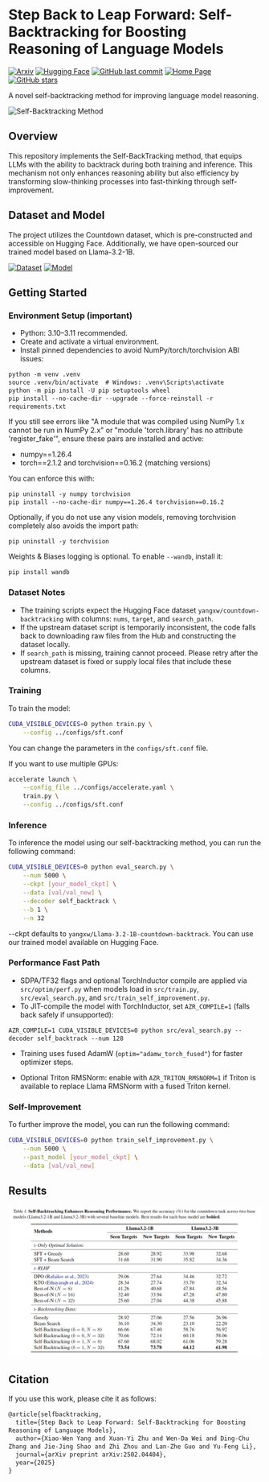 # Step Back to Leap Forward: Self-Backtracking for Boosting Reasoning of Language Models

[![Arxiv](https://img.shields.io/badge/arXiv-2502.04404-b31b1b.svg)](https://www.arxiv.org/abs/2502.04404)
[![Hugging Face](https://img.shields.io/badge/Hugging%20Face-2502.04404-yellow.svg)](https://huggingface.co/papers/2502.04404)
[![GitHub last commit](https://img.shields.io/github/last-commit/LAMDASZ-ML/Self-BackTracking.svg)](https://github.com/LAMDASZ-ML/Self-BackTracking)
[![Home Page](https://img.shields.io/badge/Home-Page-blue.svg)](https://github.com/LAMDASZ-ML/Self-BackTracking)
[![GitHub stars](https://img.shields.io/github/stars/LAMDASZ-ML/Self-BackTracking.svg?style=social)](https://github.com/LAMDASZ-ML/Self-BackTracking/stargazers)

A novel self-backtracking method for improving language model reasoning.

![Self-Backtracking Method](images/self-backtracking-method.jpg)

## Overview
This repository implements the Self-BackTracking method, that equips LLMs with the ability to backtrack during both training and inference. This mechanism not only enhances reasoning ability but also efficiency by transforming slow-thinking processes into fast-thinking through self-improvement.

## Dataset and Model
The project utilizes the Countdown dataset, which is pre-constructed and accessible on Hugging Face. Additionally, we have open-sourced our trained model based on Llama-3.2-1B.

[![Dataset](https://img.shields.io/badge/Dataset-Countdown-blue.svg)](https://huggingface.co/datasets/yangxw/countdown-backtracking)
[![Model](https://img.shields.io/badge/Model-countdown--backtrack-blue.svg)](https://huggingface.co/yangxw/Llama-3.2-1B-countdown-backtrack)
## Getting Started

### Environment Setup (important)
- Python: 3.10–3.11 recommended.
- Create and activate a virtual environment.
- Install pinned dependencies to avoid NumPy/torch/torchvision ABI issues:

```
python -m venv .venv
source .venv/bin/activate  # Windows: .venv\Scripts\activate
python -m pip install -U pip setuptools wheel
pip install --no-cache-dir --upgrade --force-reinstall -r requirements.txt
```

If you still see errors like "A module that was compiled using NumPy 1.x cannot be run in NumPy 2.x" or
"module 'torch.library' has no attribute 'register_fake'", ensure these pairs are installed and active:

- numpy==1.26.4
- torch==2.1.2 and torchvision==0.16.2 (matching versions)

You can enforce this with:

```
pip uninstall -y numpy torchvision
pip install --no-cache-dir numpy==1.26.4 torchvision==0.16.2
```

Optionally, if you do not use any vision models, removing torchvision completely also avoids the import path:

```
pip uninstall -y torchvision
```

Weights & Biases logging is optional. To enable `--wandb`, install it:

```
pip install wandb
```

### Dataset Notes
- The training scripts expect the Hugging Face dataset `yangxw/countdown-backtracking` with columns: `nums`, `target`, and `search_path`.
- If the upstream dataset script is temporarily inconsistent, the code falls back to downloading raw files from the Hub and constructing the dataset locally.
- If `search_path` is missing, training cannot proceed. Please retry after the upstream dataset is fixed or supply local files that include these columns.

### Training
To train the model:

```bash
CUDA_VISIBLE_DEVICES=0 python train.py \
    --config ../configs/sft.conf
```
You can change the parameters in the `configs/sft.conf` file.

If you want to use multiple GPUs:
```bash
accelerate launch \
    --config_file ../configs/accelerate.yaml \
    train.py \
    --config ../configs/sft.conf
```

### Inference
To inference the model using our self-backtracking method, you can run the following command:
```bash
CUDA_VISIBLE_DEVICES=0 python eval_search.py \
    --num 5000 \
    --ckpt [your_model_ckpt] \
    --data [val/val_new] \
    --decoder self_backtrack \
    --b 1 \
    --n 32
```
--ckpt defaults to `yangxw/Llama-3.2-1B-countdown-backtrack`. You can use our trained model available on Hugging Face.

### Performance Fast Path
- SDPA/TF32 flags and optional TorchInductor compile are applied via `src/optim/perf.py` when models load in `src/train.py`, `src/eval_search.py`, and `src/train_self_improvement.py`.
- To JIT-compile the model with TorchInductor, set `AZR_COMPILE=1` (falls back safely if unsupported):

```
AZR_COMPILE=1 CUDA_VISIBLE_DEVICES=0 python src/eval_search.py --decoder self_backtrack --num 128
```

- Training uses fused AdamW (`optim="adamw_torch_fused"`) for faster optimizer steps.

- Optional Triton RMSNorm: enable with `AZR_TRITON_RMSNORM=1` if Triton is available to replace Llama RMSNorm with a fused Triton kernel.

### Self-Improvement
To further improve the model, you can run the following command:
```bash
CUDA_VISIBLE_DEVICES=0 python train_self_improvement.py \
    --num 5000 \
    --past_model [your_model_ckpt] \
    --data [val/val_new]
```

## Results
![Results](images/tab.png)
## Citation
If you use this work, please cite it as follows:

```
@article{selfbacktracking,
  title={Step Back to Leap Forward: Self-Backtracking for Boosting Reasoning of Language Models},
  author={Xiao-Wen Yang and Xuan-Yi Zhu and Wen-Da Wei and Ding-Chu Zhang and Jie-Jing Shao and Zhi Zhou and Lan-Zhe Guo and Yu-Feng Li},
  journal={arXiv preprint arXiv:2502.04404},
  year={2025}
}
```
